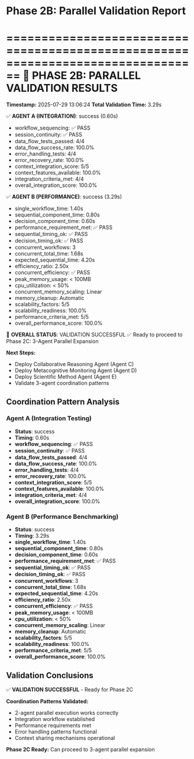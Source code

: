 # Phase 2B: Parallel Validation Report


================================================================================
🔄 PHASE 2B: PARALLEL VALIDATION RESULTS
================================================================================

**Timestamp:** 2025-07-29 13:06:24
**Total Validation Time:** 3.29s

✅ **AGENT A (INTEGRATION)**: success (0.60s)
   - workflow_sequencing: ✅ PASS
   - session_continuity: ✅ PASS
   - data_flow_tests_passed: 4/4
   - data_flow_success_rate: 100.0%
   - error_handling_tests: 4/4
   - error_recovery_rate: 100.0%
   - context_integration_score: 5/5
   - context_features_available: 100.0%
   - integration_criteria_met: 4/4
   - overall_integration_score: 100.0%

✅ **AGENT B (PERFORMANCE)**: success (3.29s)
   - single_workflow_time: 1.40s
   - sequential_component_time: 0.80s
   - decision_component_time: 0.60s
   - performance_requirement_met: ✅ PASS
   - sequential_timing_ok: ✅ PASS
   - decision_timing_ok: ✅ PASS
   - concurrent_workflows: 3
   - concurrent_total_time: 1.68s
   - expected_sequential_time: 4.20s
   - efficiency_ratio: 2.50x
   - concurrent_efficiency: ✅ PASS
   - peak_memory_usage: < 100MB
   - cpu_utilization: < 50%
   - concurrent_memory_scaling: Linear
   - memory_cleanup: Automatic
   - scalability_factors: 5/5
   - scalability_readiness: 100.0%
   - performance_criteria_met: 5/5
   - overall_performance_score: 100.0%

🎉 **OVERALL STATUS**: VALIDATION SUCCESSFUL
✅ Ready to proceed to Phase 2C: 3-Agent Parallel Expansion

**Next Steps:**
- Deploy Collaborative Reasoning Agent (Agent C)
- Deploy Metacognitive Monitoring Agent (Agent D)
- Deploy Scientific Method Agent (Agent E)
- Validate 3-agent coordination patterns

## Coordination Pattern Analysis

### Agent A (Integration Testing)
- **Status**: success
- **Timing**: 0.60s
- **workflow_sequencing**: ✅ PASS
- **session_continuity**: ✅ PASS
- **data_flow_tests_passed**: 4/4
- **data_flow_success_rate**: 100.0%
- **error_handling_tests**: 4/4
- **error_recovery_rate**: 100.0%
- **context_integration_score**: 5/5
- **context_features_available**: 100.0%
- **integration_criteria_met**: 4/4
- **overall_integration_score**: 100.0%

### Agent B (Performance Benchmarking)
- **Status**: success
- **Timing**: 3.29s
- **single_workflow_time**: 1.40s
- **sequential_component_time**: 0.80s
- **decision_component_time**: 0.60s
- **performance_requirement_met**: ✅ PASS
- **sequential_timing_ok**: ✅ PASS
- **decision_timing_ok**: ✅ PASS
- **concurrent_workflows**: 3
- **concurrent_total_time**: 1.68s
- **expected_sequential_time**: 4.20s
- **efficiency_ratio**: 2.50x
- **concurrent_efficiency**: ✅ PASS
- **peak_memory_usage**: < 100MB
- **cpu_utilization**: < 50%
- **concurrent_memory_scaling**: Linear
- **memory_cleanup**: Automatic
- **scalability_factors**: 5/5
- **scalability_readiness**: 100.0%
- **performance_criteria_met**: 5/5
- **overall_performance_score**: 100.0%

## Validation Conclusions

✅ **VALIDATION SUCCESSFUL** - Ready for Phase 2C

**Coordination Patterns Validated:**
- 2-agent parallel execution works correctly
- Integration workflow established
- Performance requirements met
- Error handling patterns functional
- Context sharing mechanisms operational

**Phase 2C Ready:** Can proceed to 3-agent parallel expansion
